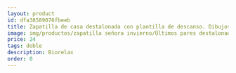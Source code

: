 ```yaml
---
layout: product
id: dfa38589076fbeeb
title: Zapatilla de casa destalonada con plantilla de descanso. Dibujos
image: img/productos/zapatilla señora invierno/Últimos pares destalonada/Zapatilla de casa destalonada con plantilla de descanso. Dibujos=24=doble=Biorelax.webp
price: 24
tags: doble
description: Biorelax
order: 0
---
```

